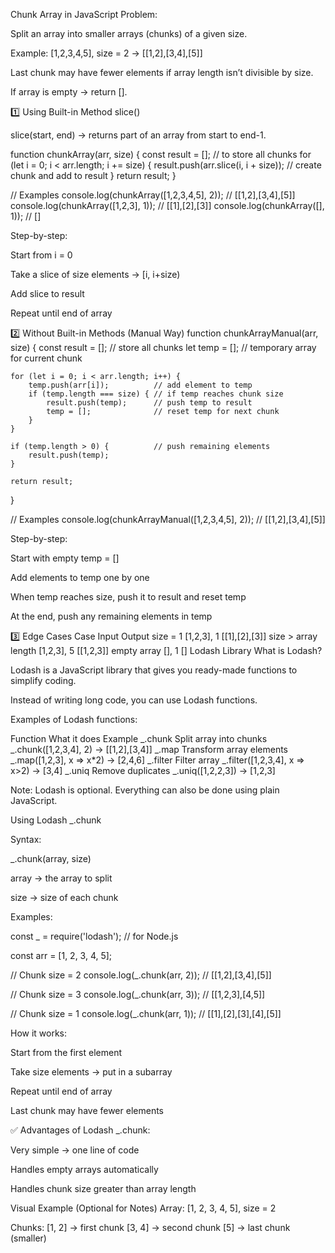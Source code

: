 Chunk Array in JavaScript
Problem:

Split an array into smaller arrays (chunks) of a given size.

Example: [1,2,3,4,5], size = 2 → [[1,2],[3,4],[5]]

Last chunk may have fewer elements if array length isn’t divisible by size.

If array is empty → return [].

1️⃣ Using Built-in Method slice()

slice(start, end) → returns part of an array from start to end-1.

function chunkArray(arr, size) {
    const result = [];            // to store all chunks
    for (let i = 0; i < arr.length; i += size) {
        result.push(arr.slice(i, i + size)); // create chunk and add to result
    }
    return result;
}

// Examples
console.log(chunkArray([1,2,3,4,5], 2)); // [[1,2],[3,4],[5]]
console.log(chunkArray([1,2,3], 1));     // [[1],[2],[3]]
console.log(chunkArray([], 1));          // []


Step-by-step:

Start from i = 0

Take a slice of size elements → [i, i+size)

Add slice to result

Repeat until end of array

2️⃣ Without Built-in Methods (Manual Way)
function chunkArrayManual(arr, size) {
    const result = []; // store all chunks
    let temp = [];     // temporary array for current chunk

    for (let i = 0; i < arr.length; i++) {
        temp.push(arr[i]);          // add element to temp
        if (temp.length === size) { // if temp reaches chunk size
            result.push(temp);      // push temp to result
            temp = [];              // reset temp for next chunk
        }
    }

    if (temp.length > 0) {          // push remaining elements
        result.push(temp);
    }

    return result;
}

// Examples
console.log(chunkArrayManual([1,2,3,4,5], 2)); // [[1,2],[3,4],[5]]


Step-by-step:

Start with empty temp = []

Add elements to temp one by one

When temp reaches size, push it to result and reset temp

At the end, push any remaining elements in temp

3️⃣ Edge Cases
Case	Input	Output
size = 1	[1,2,3], 1	[[1],[2],[3]]
size > array length	[1,2,3], 5	[[1,2,3]]
empty array	[], 1	[]
Lodash Library
What is Lodash?

Lodash is a JavaScript library that gives you ready-made functions to simplify coding.

Instead of writing long code, you can use Lodash functions.

Examples of Lodash functions:

Function	What it does	Example
_.chunk	Split array into chunks	_.chunk([1,2,3,4], 2) → [[1,2],[3,4]]
_.map	Transform array elements	_.map([1,2,3], x => x*2) → [2,4,6]
_.filter	Filter array	_.filter([1,2,3,4], x => x>2) → [3,4]
_.uniq	Remove duplicates	_.uniq([1,2,2,3]) → [1,2,3]

Note: Lodash is optional. Everything can also be done using plain JavaScript.

Using Lodash _.chunk

Syntax:

_.chunk(array, size)


array → the array to split

size → size of each chunk

Examples:

const _ = require('lodash'); // for Node.js

const arr = [1, 2, 3, 4, 5];

// Chunk size = 2
console.log(_.chunk(arr, 2)); // [[1,2],[3,4],[5]]

// Chunk size = 3
console.log(_.chunk(arr, 3)); // [[1,2,3],[4,5]]

// Chunk size = 1
console.log(_.chunk(arr, 1)); // [[1],[2],[3],[4],[5]]


How it works:

Start from the first element

Take size elements → put in a subarray

Repeat until end of array

Last chunk may have fewer elements

✅ Advantages of Lodash _.chunk:

Very simple → one line of code

Handles empty arrays automatically

Handles chunk size greater than array length

Visual Example (Optional for Notes)
Array: [1, 2, 3, 4, 5], size = 2

Chunks:
[1, 2]  → first chunk
[3, 4]  → second chunk
[5]     → last chunk (smaller)